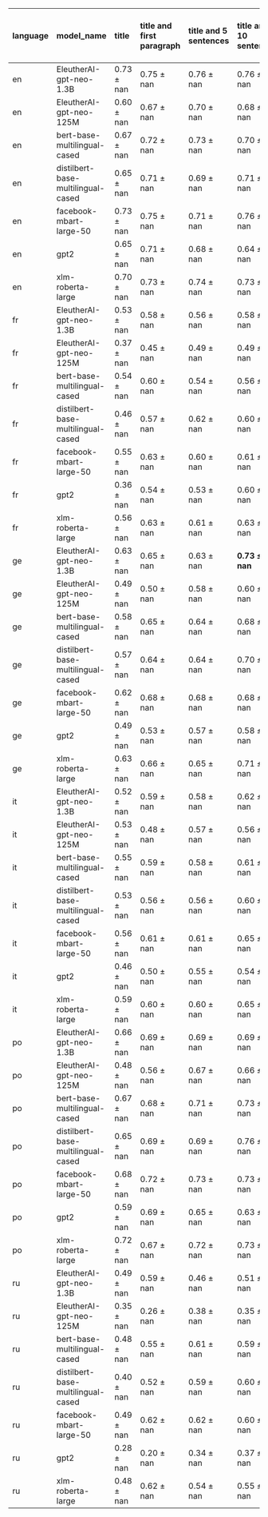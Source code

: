 | language   | model_name                         | title          | title and first paragraph   | title and 5 sentences   | title and 10 sentences   | title and first sentence each paragraph   | raw text           |
|:-----------|:-----------------------------------|:---------------|:----------------------------|:------------------------|:-------------------------|:------------------------------------------|:-------------------|
| en         | EleutherAI-gpt-neo-1.3B            | 0.73 $\pm$ nan | 0.75 $\pm$ nan              | 0.76 $\pm$ nan          | 0.76 $\pm$ nan           | 0.76 $\pm$ nan                            | 0                  |
| en         | EleutherAI-gpt-neo-125M            | 0.60 $\pm$ nan | 0.67 $\pm$ nan              | 0.70 $\pm$ nan          | 0.68 $\pm$ nan           | 0.71 $\pm$ nan                            | 0.75 $\pm$ nan     |
| en         | bert-base-multilingual-cased       | 0.67 $\pm$ nan | 0.72 $\pm$ nan              | 0.73 $\pm$ nan          | 0.70 $\pm$ nan           | 0.73 $\pm$ nan                            | **0.78 $\pm$ nan** |
| en         | distilbert-base-multilingual-cased | 0.65 $\pm$ nan | 0.71 $\pm$ nan              | 0.69 $\pm$ nan          | 0.71 $\pm$ nan           | 0.76 $\pm$ nan                            | 0.74 $\pm$ nan     |
| en         | facebook-mbart-large-50            | 0.73 $\pm$ nan | 0.75 $\pm$ nan              | 0.71 $\pm$ nan          | 0.76 $\pm$ nan           | 0.75 $\pm$ nan                            | 0.74 $\pm$ nan     |
| en         | gpt2                               | 0.65 $\pm$ nan | 0.71 $\pm$ nan              | 0.68 $\pm$ nan          | 0.64 $\pm$ nan           | 0.70 $\pm$ nan                            | 0.71 $\pm$ nan     |
| en         | xlm-roberta-large                  | 0.70 $\pm$ nan | 0.73 $\pm$ nan              | 0.74 $\pm$ nan          | 0.73 $\pm$ nan           | 0.75 $\pm$ nan                            | 0.76 $\pm$ nan     |
| fr         | EleutherAI-gpt-neo-1.3B            | 0.53 $\pm$ nan | 0.58 $\pm$ nan              | 0.56 $\pm$ nan          | 0.58 $\pm$ nan           | 0.60 $\pm$ nan                            | 0                  |
| fr         | EleutherAI-gpt-neo-125M            | 0.37 $\pm$ nan | 0.45 $\pm$ nan              | 0.49 $\pm$ nan          | 0.49 $\pm$ nan           | 0.46 $\pm$ nan                            | 0.64 $\pm$ nan     |
| fr         | bert-base-multilingual-cased       | 0.54 $\pm$ nan | 0.60 $\pm$ nan              | 0.54 $\pm$ nan          | 0.56 $\pm$ nan           | 0.63 $\pm$ nan                            | **0.66 $\pm$ nan** |
| fr         | distilbert-base-multilingual-cased | 0.46 $\pm$ nan | 0.57 $\pm$ nan              | 0.62 $\pm$ nan          | 0.60 $\pm$ nan           | 0.62 $\pm$ nan                            | 0.63 $\pm$ nan     |
| fr         | facebook-mbart-large-50            | 0.55 $\pm$ nan | 0.63 $\pm$ nan              | 0.60 $\pm$ nan          | 0.61 $\pm$ nan           | 0.65 $\pm$ nan                            | 0.64 $\pm$ nan     |
| fr         | gpt2                               | 0.36 $\pm$ nan | 0.54 $\pm$ nan              | 0.53 $\pm$ nan          | 0.60 $\pm$ nan           | 0.59 $\pm$ nan                            | 0.62 $\pm$ nan     |
| fr         | xlm-roberta-large                  | 0.56 $\pm$ nan | 0.63 $\pm$ nan              | 0.61 $\pm$ nan          | 0.63 $\pm$ nan           | 0.61 $\pm$ nan                            | 0.63 $\pm$ nan     |
| ge         | EleutherAI-gpt-neo-1.3B            | 0.63 $\pm$ nan | 0.65 $\pm$ nan              | 0.63 $\pm$ nan          | **0.73 $\pm$ nan**       | 0.66 $\pm$ nan                            | 0                  |
| ge         | EleutherAI-gpt-neo-125M            | 0.49 $\pm$ nan | 0.50 $\pm$ nan              | 0.58 $\pm$ nan          | 0.60 $\pm$ nan           | 0.55 $\pm$ nan                            | 0.66 $\pm$ nan     |
| ge         | bert-base-multilingual-cased       | 0.58 $\pm$ nan | 0.65 $\pm$ nan              | 0.64 $\pm$ nan          | 0.68 $\pm$ nan           | 0.65 $\pm$ nan                            | 0.68 $\pm$ nan     |
| ge         | distilbert-base-multilingual-cased | 0.57 $\pm$ nan | 0.64 $\pm$ nan              | 0.64 $\pm$ nan          | 0.70 $\pm$ nan           | 0.69 $\pm$ nan                            | 0.67 $\pm$ nan     |
| ge         | facebook-mbart-large-50            | 0.62 $\pm$ nan | 0.68 $\pm$ nan              | 0.68 $\pm$ nan          | 0.68 $\pm$ nan           | 0.71 $\pm$ nan                            | 0.70 $\pm$ nan     |
| ge         | gpt2                               | 0.49 $\pm$ nan | 0.53 $\pm$ nan              | 0.57 $\pm$ nan          | 0.58 $\pm$ nan           | 0.57 $\pm$ nan                            | 0.63 $\pm$ nan     |
| ge         | xlm-roberta-large                  | 0.63 $\pm$ nan | 0.66 $\pm$ nan              | 0.65 $\pm$ nan          | 0.71 $\pm$ nan           | 0.69 $\pm$ nan                            | 0.65 $\pm$ nan     |
| it         | EleutherAI-gpt-neo-1.3B            | 0.52 $\pm$ nan | 0.59 $\pm$ nan              | 0.58 $\pm$ nan          | 0.62 $\pm$ nan           | 0.60 $\pm$ nan                            | 0                  |
| it         | EleutherAI-gpt-neo-125M            | 0.53 $\pm$ nan | 0.48 $\pm$ nan              | 0.57 $\pm$ nan          | 0.56 $\pm$ nan           | 0.59 $\pm$ nan                            | 0.67 $\pm$ nan     |
| it         | bert-base-multilingual-cased       | 0.55 $\pm$ nan | 0.59 $\pm$ nan              | 0.58 $\pm$ nan          | 0.61 $\pm$ nan           | 0.61 $\pm$ nan                            | **0.73 $\pm$ nan** |
| it         | distilbert-base-multilingual-cased | 0.53 $\pm$ nan | 0.56 $\pm$ nan              | 0.56 $\pm$ nan          | 0.60 $\pm$ nan           | 0.62 $\pm$ nan                            | 0.67 $\pm$ nan     |
| it         | facebook-mbart-large-50            | 0.56 $\pm$ nan | 0.61 $\pm$ nan              | 0.61 $\pm$ nan          | 0.65 $\pm$ nan           | 0.68 $\pm$ nan                            | 0.71 $\pm$ nan     |
| it         | gpt2                               | 0.46 $\pm$ nan | 0.50 $\pm$ nan              | 0.55 $\pm$ nan          | 0.54 $\pm$ nan           | 0.61 $\pm$ nan                            | 0.63 $\pm$ nan     |
| it         | xlm-roberta-large                  | 0.59 $\pm$ nan | 0.60 $\pm$ nan              | 0.60 $\pm$ nan          | 0.65 $\pm$ nan           | 0.64 $\pm$ nan                            | 0.64 $\pm$ nan     |
| po         | EleutherAI-gpt-neo-1.3B            | 0.66 $\pm$ nan | 0.69 $\pm$ nan              | 0.69 $\pm$ nan          | 0.69 $\pm$ nan           | 0.67 $\pm$ nan                            | 0                  |
| po         | EleutherAI-gpt-neo-125M            | 0.48 $\pm$ nan | 0.56 $\pm$ nan              | 0.67 $\pm$ nan          | 0.66 $\pm$ nan           | 0.65 $\pm$ nan                            | 0.69 $\pm$ nan     |
| po         | bert-base-multilingual-cased       | 0.67 $\pm$ nan | 0.68 $\pm$ nan              | 0.71 $\pm$ nan          | 0.73 $\pm$ nan           | 0.74 $\pm$ nan                            | 0.76 $\pm$ nan     |
| po         | distilbert-base-multilingual-cased | 0.65 $\pm$ nan | 0.69 $\pm$ nan              | 0.69 $\pm$ nan          | 0.76 $\pm$ nan           | **0.77 $\pm$ nan**                        | 0.72 $\pm$ nan     |
| po         | facebook-mbart-large-50            | 0.68 $\pm$ nan | 0.72 $\pm$ nan              | 0.73 $\pm$ nan          | 0.73 $\pm$ nan           | 0.72 $\pm$ nan                            | 0.73 $\pm$ nan     |
| po         | gpt2                               | 0.59 $\pm$ nan | 0.69 $\pm$ nan              | 0.65 $\pm$ nan          | 0.63 $\pm$ nan           | 0.68 $\pm$ nan                            | 0.68 $\pm$ nan     |
| po         | xlm-roberta-large                  | 0.72 $\pm$ nan | 0.67 $\pm$ nan              | 0.72 $\pm$ nan          | 0.73 $\pm$ nan           | 0.74 $\pm$ nan                            | 0.68 $\pm$ nan     |
| ru         | EleutherAI-gpt-neo-1.3B            | 0.49 $\pm$ nan | 0.59 $\pm$ nan              | 0.46 $\pm$ nan          | 0.51 $\pm$ nan           | 0.42 $\pm$ nan                            | 0                  |
| ru         | EleutherAI-gpt-neo-125M            | 0.35 $\pm$ nan | 0.26 $\pm$ nan              | 0.38 $\pm$ nan          | 0.35 $\pm$ nan           | 0.24 $\pm$ nan                            | 0.30 $\pm$ nan     |
| ru         | bert-base-multilingual-cased       | 0.48 $\pm$ nan | 0.55 $\pm$ nan              | 0.61 $\pm$ nan          | 0.59 $\pm$ nan           | 0.61 $\pm$ nan                            | 0.56 $\pm$ nan     |
| ru         | distilbert-base-multilingual-cased | 0.40 $\pm$ nan | 0.52 $\pm$ nan              | 0.59 $\pm$ nan          | 0.60 $\pm$ nan           | **0.63 $\pm$ nan**                        | 0.56 $\pm$ nan     |
| ru         | facebook-mbart-large-50            | 0.49 $\pm$ nan | 0.62 $\pm$ nan              | 0.62 $\pm$ nan          | 0.60 $\pm$ nan           | 0.54 $\pm$ nan                            | 0.61 $\pm$ nan     |
| ru         | gpt2                               | 0.28 $\pm$ nan | 0.20 $\pm$ nan              | 0.34 $\pm$ nan          | 0.37 $\pm$ nan           | 0.42 $\pm$ nan                            | 0.36 $\pm$ nan     |
| ru         | xlm-roberta-large                  | 0.48 $\pm$ nan | 0.62 $\pm$ nan              | 0.54 $\pm$ nan          | 0.55 $\pm$ nan           | 0.60 $\pm$ nan                            | 0.54 $\pm$ nan     |